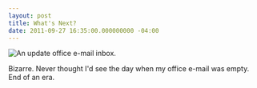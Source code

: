 ```yaml
---
layout: post
title: What's Next?
date: 2011-09-27 16:35:00.000000000 -04:00
---
```

![An update office e-mail inbox.](http://skwordpresstoghost.azurewebsites.net/wp-content/uploads/2011/09/DakotaMail_Empty.png)


Bizarre. Never thought I'd see the day when my office e-mail was empty. End of an era.
